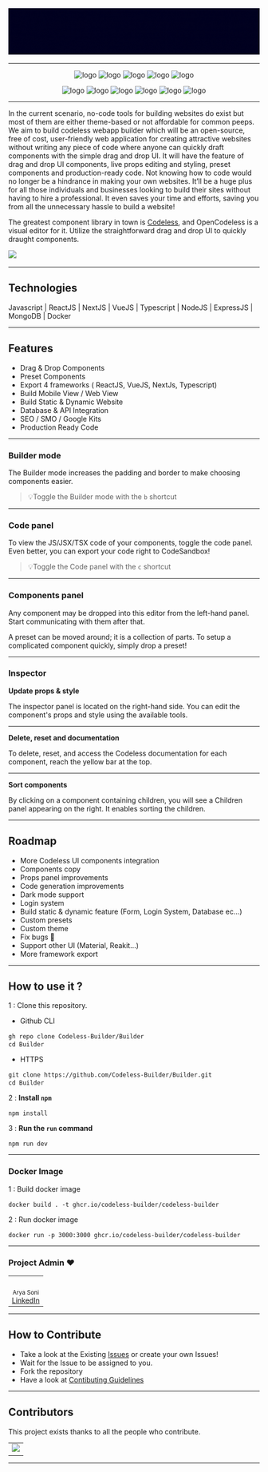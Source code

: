 <div align="center" style="display:flex;flex-direction:column;">
  <a href="https://openCodeless.app">
    <img src="./.github/images/logo.gif" alt="Codeless Builder" />
  </a>
</div>

---

<p align="center">
  <img src="https://img.shields.io/github/issues/aryasoni98/Codeless-Builder" title="logo">
  <img src="https://img.shields.io/github/issues-pr/aryasoni98/Codeless-Builder" title="logo">
  <img src="https://img.shields.io/github/forks/aryasoni98/Codeless-Builder" title="logo">
  <img src="https://img.shields.io/github/stars/aryasoni98/Codeless-Builder" title="logo">
  <img src="https://img.shields.io/github/license/aryasoni98/Codeless-Builder" title="logo">

</p>

<p align="center">
  <img src="https://forthebadge.com/images/badges/check-it-out.svg" title="logo">
  <img src="https://forthebadge.com/images/badges/built-with-love.svg" title="logo">
  <img src="https://forthebadge.com/images/badges/built-by-developers.svg" title="logo">
  <img src="https://forthebadge.com/images/badges/open-source.svg" title="logo">
  <img src="https://forthebadge.com/images/badges/made-with-javascript.svg" title="logo">
  <img src="https://forthebadge.com/images/badges/uses-git.svg" title="logo">
</p>

---

In the current scenario, no-code tools for building websites do exist but most of them are either theme-based or not affordable for common peeps. We aim to build codeless webapp builder which will be an open-source, free of cost, user-friendly web application for creating attractive websites without writing any piece of code where anyone can quickly draft components with the simple drag and drop UI. It will have the feature of drag and drop UI components, live props editing and styling, preset components and production-ready code. Not knowing how to code would no longer be a hindrance in making your own websites. It’ll be a huge plus for all those individuals and businesses looking to build their sites without having to hire a professional. It even saves your time and efforts, saving you from all the unnecessary hassle to build a website!

The greatest component library in town is [Codeless](https://codeless-builder-7370finwi-aryasoni98.vercel.app), and OpenCodeless is a visual editor for it. Utilize the straightforward drag and drop UI to quickly draught components.

[![](https://dcbadge.vercel.app/api/server/7txRHnGKzH)](https://discord.gg/7txRHnGKzH)

---

## Technologies

Javascript | ReactJS | NextJS | VueJS | Typescript | NodeJS | ExpressJS | MongoDB | Docker

---

## Features

- Drag & Drop Components
- Preset Components
- Export 4 frameworks ( ReactJS, VueJS, NextJs, Typescript)
- Build Mobile View / Web View
- Build Static & Dynamic Website
- Database & API Integration
- SEO / SMO / Google Kits
- Production Ready Code

---

### Builder mode

The Builder mode increases the padding and border to make choosing components easier.

> 💡Toggle the Builder mode with the `b` shortcut

---

### Code panel

To view the JS/JSX/TSX code of your components, toggle the code panel. Even better, you can export your code right to CodeSandbox!

> 💡Toggle the Code panel with the `c` shortcut

---

### Components panel

Any component may be dropped into this editor from the left-hand panel. Start communicating with them after that.

A preset can be moved around; it is a collection of parts. To setup a complicated component quickly, simply drop a preset!

---

### Inspector

**Update props & style**

The inspector panel is located on the right-hand side. You can edit the component's props and style using the available tools.

---

**Delete, reset and documentation**

To delete, reset, and access the Codeless documentation for each component, reach the yellow bar at the top.

---

**Sort components**

By clicking on a component containing children, you will see a Children panel appearing on the right. It enables sorting the children.

---

## Roadmap

- More Codeless UI components integration
- Components copy
- Props panel improvements
- Code generation improvements
- Dark mode support
- Login system
- Build static & dynamic feature (Form, Login System, Database ec...)
- Custom presets
- Custom theme
- Fix bugs 🧨
- Support other UI (Material, Reakit...)
- More framework export

---

## How to use it ?

1 : Clone this repository.

- Github CLI
```console
gh repo clone Codeless-Builder/Builder
cd Builder
```
- HTTPS

```console
git clone https://github.com/Codeless-Builder/Builder.git
cd Builder
```

2 : **Install `npm`**

```console
npm install 
```

3 : **Run the `run` command**

```console
npm run dev
```

---

### Docker Image

1 : Build docker image
```console
docker build . -t ghcr.io/codeless-builder/codeless-builder
```

2 : Run docker image

```console
docker run -p 3000:3000 ghcr.io/codeless-builder/codeless-builder
```
---

### Project Admin ❤️

<table>
    <td align="center">
        <a href="https://github.com/aryasoni98">
            <img src="https://avatars.githubusercontent.com/u/18515597?s=400&u=4ecfe979f461f79e86a9c7a26183c1327da5d2bc&v=4" width="100px" alt="" />
            <br />
        </a>
        <sub>Arya Soni</sub>
        <br/><a href="https://www.linkedin.com/in/aryasoni/"> LinkedIn </a>
    </td>
</table>

---

## How to Contribute

- Take a look at the Existing [Issues](https://github.com/aryasoni98/Codeless-Builder/issues) or create your own Issues!
- Wait for the Issue to be assigned to you.
- Fork the repository
- Have a look at [Contibuting Guidelines](https://github.com/aryasoni98/Codeless-Builder/blob/master/CONTRIBUTING.md)

---

## Contributors

This project exists thanks to all the people who contribute.
<table>
    <tr>
        <td>
            <a href="https://github.com/aryasoni98/Codeless-Builder/graphs/contributors">
            <img src="https://contrib.rocks/image?repo=aryasoni98/Codeless-Builder" />
            </a>
        </td>
    </tr>
</table>

---